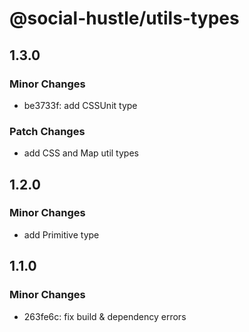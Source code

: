 # @social-hustle/utils-types

## 1.3.0

### Minor Changes

- be3733f: add CSSUnit type

### Patch Changes

- add CSS and Map util types

## 1.2.0

### Minor Changes

- add Primitive type

## 1.1.0

### Minor Changes

- 263fe6c: fix build & dependency errors
